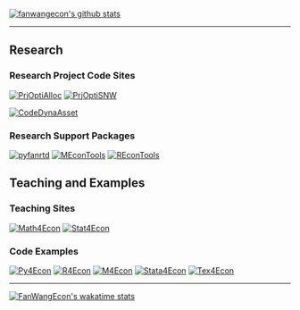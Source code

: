 
[![fanwangecon's github stats](https://github-readme-stats.vercel.app/api?username=fanwangecon&count_private=true&show_icons=true&hide_rank=True)](https://github.com/fanwangecon) 

----
## Research

### Research Project Code Sites

[![PrjOptiAlloc](https://github-readme-stats.vercel.app/api/pin/?username=fanwangecon&repo=PrjOptiAlloc)](https://github.com/fanwangecon/PrjOptiAlloc) [![PrjOptiSNW](https://github-readme-stats.vercel.app/api/pin/?username=fanwangecon&repo=PrjOptiSNW)](https://github.com/fanwangecon/PrjOptiSNW)

[![CodeDynaAsset](https://github-readme-stats.vercel.app/api/pin/?username=fanwangecon&repo=CodeDynaAsset)](https://github.com/fanwangecon/CodeDynaAsset)


### Research Support Packages

[![pyfanrtd](https://github-readme-stats.vercel.app/api/pin/?username=fanwangecon&repo=pyfan)](https://pyfan.readthedocs.io/) [![MEconTools](https://github-readme-stats.vercel.app/api/pin/?username=fanwangecon&repo=MEconTools)](https://github.com/fanwangecon/MEconTools)
[![REconTools](https://github-readme-stats.vercel.app/api/pin/?username=fanwangecon&repo=REconTools)](https://github.com/fanwangecon/REconTools)

## Teaching and Examples

### Teaching Sites

[![Math4Econ](https://github-readme-stats.vercel.app/api/pin/?username=fanwangecon&repo=Math4Econ)](https://github.com/fanwangecon/Math4Econ) [![Stat4Econ](https://github-readme-stats.vercel.app/api/pin/?username=fanwangecon&repo=Stat4Econ)](https://github.com/fanwangecon/Stat4Econ)

### Code Examples

[![Py4Econ](https://github-readme-stats.vercel.app/api/pin/?username=fanwangecon&repo=Py4Econ)](https://github.com/fanwangecon/Py4Econ) [![R4Econ](https://github-readme-stats.vercel.app/api/pin/?username=fanwangecon&repo=R4Econ)](https://github.com/fanwangecon/R4Econ) 
[![M4Econ](https://github-readme-stats.vercel.app/api/pin/?username=fanwangecon&repo=M4Econ)](https://github.com/fanwangecon/M4Econ) [![Stata4Econ](https://github-readme-stats.vercel.app/api/pin/?username=fanwangecon&repo=Stata4Econ)](https://github.com/fanwangecon/Stata4Econ)
[![Tex4Econ](https://github-readme-stats.vercel.app/api/pin/?username=fanwangecon&repo=Tex4Econ)](https://github.com/fanwangecon/Tex4Econ) 

-----
[![FanWangEcon's wakatime stats](https://github-readme-stats.vercel.app/api/wakatime?username=FanWangEcon)](https://github.com/FanWangEcon)


